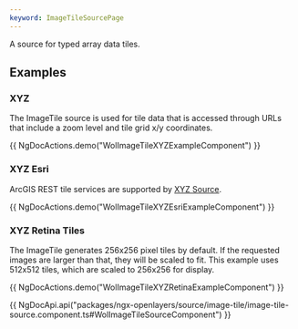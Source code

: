 ```yaml
---
keyword: ImageTileSourcePage
---
```


A source for typed array data tiles.

## Examples

### XYZ

The ImageTile source is used for tile data that is accessed through URLs that include a zoom level and tile grid x/y coordinates.

{{ NgDocActions.demo("WolImageTileXYZExampleComponent") }}

### XYZ Esri

ArcGIS REST tile services are supported by [XYZ Source](/source/xyz).

{{ NgDocActions.demo("WolImageTileXYZEsriExampleComponent") }}

### XYZ Retina Tiles

The ImageTile generates 256x256 pixel tiles by default. If the requested images are larger than that, they will be scaled to fit. This example uses 512x512 tiles, which are scaled to 256x256 for display.

{{ NgDocActions.demo("WolImageTileXYZRetinaExampleComponent") }}

{{ NgDocApi.api("packages/ngx-openlayers/source/image-tile/image-tile-source.component.ts#WolImageTileSourceComponent") }}
